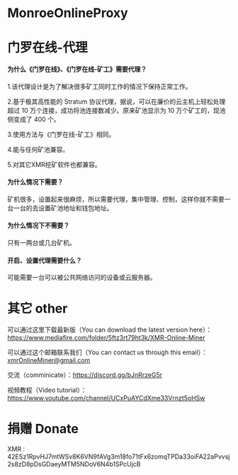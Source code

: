 # MonroeOnlineProxy
# 门罗在线-代理

#### 为什么《门罗在线》、《门罗在线-矿工》需要代理？
1.该代理设计是为了解决很多矿工同时工作的情况下保持正常工作。

2.基于极其高性能的 Stratum 协议代理，据说，可以在廉价的云主机上轻松处理超过 10 万个连接，成功将池连接数减少。原来矿池显示为 10 万个矿工的，现池侧变成了 400 个。

3.使用方法与《门罗在线-矿工》相同。

4.能与任何矿池兼容。

5.对其它XMR挖矿软件也都兼容。

#### 为什么情况下需要？
矿机很多，设置起来很麻烦，所以需要代理，集中管理、控制，这样你就不需要一台一台的去设置矿池地址和钱包地址。

#### 为什么情况下不需要？
只有一两台或几台矿机。

#### 开启、设置代理需要什么？
可能需要一台可以被公共网络访问的设备或云服务器。

# 其它 other
可以通过这里下载最新版（You can download the latest version here）：https://www.mediafire.com/folder/5ftz3rt79ht3k/XMR-Online-Miner

可以通过这个邮箱联系我们（You can contact us through this email）：xmrOnlineMiner@gmail.com

交流（comminicate）：https://discord.gg/bJnRrzeG5r

视频教程（Video tutorial）：https://www.youtube.com/channel/UCxPuAYCdXme33Vrnzt5oHSw

# 捐赠 Donate
XMR : 42ESz1RpvHJ7mtWSv8K6VN9fAVg3m18fo71tFx6zomqTPDa33oiFA22aPvvsj2s8zD8pDsGDaeyMTM5NDoV6N4b1SPcUjcB
